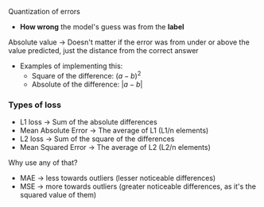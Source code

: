 Quantization of errors
- **How wrong** the model's guess was from the **label**

Absolute value -> Doesn't matter if the error was from under or above the value predicted, just the distance from the correct answer
- Examples of implementing this:
	- Square of the difference: $(a - b) ^ 2$
	- Absolute of the difference: $|a - b|$


### Types of loss
- L1 loss -> Sum of the absolute differences
- Mean Absolute Error -> The average of L1 (L1/n elements)
- L2 loss -> Sum of the square of the differences
- Mean Squared Error -> The average of L2 (L2/n elements)

Why use any of that?
- MAE -> less towards outliers (lesser noticeable differences)
- MSE -> more towards outliers (greater noticeable differences, as it's the squared value of them)

